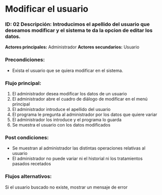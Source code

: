 # Modificar el usuario

### **ID:** 02 **Descripción:** Introducimos el apellido del usuario que deseamos modificar y el sistema te da la opcion de editar los datos.


 **Actores principales:** Administrador
 **Actores secundarios:** Usuario

### Precondiciones:
- Exista el usuario que se quiera modificar en el sistema.

### Flujo principal:

  1. El administrador desea modificar los datos de un usuario
  2. El administrador abre el cuadro de diálogo de modificar en el menú principal
  3. El administrador introduce el apellido del usuario
  4.  El programa le pregunta al administrador por los datos que quiere variar
  5.  El administrador los introduce y el programa lo guarda
  6.  Se muestra el usuario con los datos modificados




### Post condiciones:
- Se muestran al administrador las distintas operaciones relativas al usuario
- El administrador no puede variar ni el historial ni los tratamientos pasados recetados


### Flujos alternativos:
Si el usuario buscado no existe, mostrar un mensaje de error

